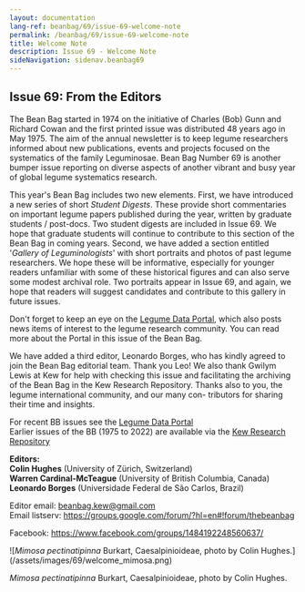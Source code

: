 ```yaml
---
layout: documentation
lang-ref: beanbag/69/issue-69-welcome-note
permalink: /beanbag/69/issue-69-welcome-note
title: Welcome Note
description: Issue 69 - Welcome Note
sideNavigation: sidenav.beanbag69
---
```


## Issue 69: From the Editors

The Bean Bag started in 1974 on the initiative of Charles (Bob) Gunn and
Richard Cowan and the first printed issue was distributed 48 years ago
in May 1975. The aim of the annual newsletter is to keep legume
researchers informed about new publications, events and projects focused
on the systematics of the family Leguminosae. Bean Bag Number 69 is
another bumper issue reporting on diverse aspects of another vibrant and
busy year of global legume systematics research.

This year's Bean Bag includes two new elements. First, we have
introduced a new series of short *Student Digests*. These provide short
commentaries on important legume papers published during the year,
written by graduate students / post-docs. Two student digests are
included in Issue 69. We hope that graduate students will continue to
contribute to this section of the Bean Bag in coming years. Second, we
have added a section entitled '*Gallery of Leguminologists*' with short
portraits and photos of past legume researchers. We hope these will be
informative, especially for younger readers unfamiliar with some of
these historical figures and can also serve some modest archival role.
Two portraits appear in Issue 69, and again, we hope that readers will
suggest candidates and contribute to this gallery in future issues.

Don't forget to keep an eye on the [Legume Data
Portal](https://www.legumedata.org/), which also posts news items of
interest to the legume research community. You can read more about the
Portal in this issue of the Bean Bag.

We have added a third editor, Leonardo Borges, who has kindly agreed to
join the Bean Bag editorial team. Thank you Leo! We also thank Gwilym
Lewis at Kew for help with checking this issue and facilitating the
archiving of the Bean Bag in the Kew Research Repository. Thanks also to
you, the legume international community, and our many con- tributors for
sharing their time and insights.

For recent BB issues see the [Legume Data
Portal](https://www.legumedata.org/)\
Earlier issues of the BB (1975 to 2022) are available via the [Kew
Research
Repository](https://kew.iro.bl.uk/collections/b50e6210-e231-4392-9301-c07bdce223cc)

**Editors:\
Colin Hughes** (University of Zürich, Switzerland)\
**Warren Cardinal-McTeague** (University of British Columbia, Canada)\
**Leonardo Borges** (Universidade Federal de São Carlos, Brazil)

Editor email: <beanbag.kew@gmail.com>\
Email listserv:
<https://groups.google.com/forum/?hl=en#!forum/thebeanbag>

Facebook: <https://www.facebook.com/groups/1484192248560637/>

\![*Mimosa pectinatipinna* Burkart, Caesalpinioideae, photo by Colin
Hughes.\] (/assets/images/69/welcome_mimosa.png)

*Mimosa pectinatipinna* Burkart, Caesalpinioideae, photo by Colin
Hughes.

